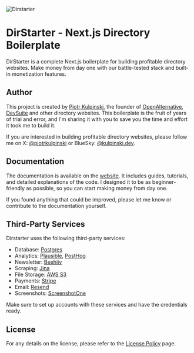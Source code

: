 ![Dirstarter](https://dirstarter.com/opengraph.png)

# DirStarter - Next.js Directory Boilerplate

DirStarter is a complete Next.js boilerplate for building profitable directory websites. Make money from day one with our battle-tested stack and built-in monetization features.

## Author

This project is created by [Piotr Kulpinski](https://kulpinski.dev), the founder of [OpenAlternative](https://openalternative.co), [DevSuite](https://devsuite.co) and other directory websites. This boilerplate is the fruit of years of trial and error, and I'm sharing it with you to save you the time and effort it took me to build it.

If you are interested in building profitable directory websites, please follow me on X: [@piotrkulpinski](https://x.com/piotrkulpinski) or BlueSky: [@kulpinski.dev](https://bsky.app/profile/kulpinski.dev).

## Documentation

The documentation is available on the [website](https://dirstarter.com/docs). It includes guides, tutorials, and detailed explanations of the code. I designed it to be as beginner-friendly as possible, so you can start making money from day one.

If you found anything that could be improved, please let me know or contribute to the documentation yourself.

## Third-Party Services

Dirstarter uses the following third-party services:

- Database: [Postgres](https://postgres.org)
- Analytics: [Plausible](https://plausible.io), [PostHog](https://posthog.com)
- Newsletter: [Beehiiv](https://kulp.in/beehiiv)
- Scraping: [Jina](https://jina.ai)
- File Storage: [AWS S3](https://aws.amazon.com/s3)
- Payments: [Stripe](https://stripe.com)
- Email: [Resend](https://resend.com)
- Screenshots: [ScreenshotOne](https://kulp.in/screenshotone)

Make sure to set up accounts with these services and have the credentials ready.

## License

For any details on the license, please refer to the [License Policy](https://dirstarter.com/license-policy) page.

